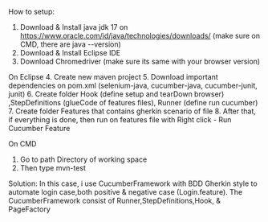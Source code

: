 How to setup:

1. Download & Install java jdk 17 on https://www.oracle.com/id/java/technologies/downloads/ 
(make sure on CMD, there are java --version)
2. Download & Install Eclipse IDE
3. Download Chromedriver (make sure its same with your browser version)

On Eclipse
4. Create new maven project
5. Download important dependencies on pom.xml (selenium-java, cucumber-java, cucumber-junit, junit)
6. Create folder Hook (define setup and tearDown browser) ,StepDefinitions (glueCode of features files), Runner (define run cucumber)
7. Create folder Features that contains gherkin scenario of file
8. After that, if everything is done, then run on features file with 
 Right click - Run Cucumber Feature

On CMD
1. Go to path Directory of working space
2. Then type mvn-test


Solution:
In this case, i use CucumberFramework with BDD Gherkin style to automate login case,both positive & negative case (Login.feature). 
The CucumberFramework consist of Runner,StepDefinitions,Hook, & PageFactory
